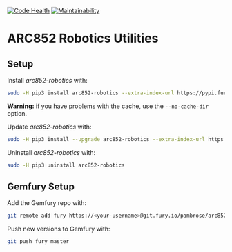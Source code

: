 [![Code Health](https://landscape.io/github/athenian-robotics/arc852-robotics/master/landscape.svg?style=flat)](https://landscape.io/github/athenian-robotics/arc852-robotics/master)
[![Maintainability](https://api.codeclimate.com/v1/badges/f1537538c97f8f4bfcb6/maintainability)](https://codeclimate.com/github/athenian-robotics/arc852-robotics/maintainability)

# ARC852 Robotics Utilities

## Setup

Install *arc852-robotics* with:
```bash
sudo -H pip3 install arc852-robotics --extra-index-url https://pypi.fury.io/pambrose/
```
**Warning:** if you have problems with the cache, use the `--no-cache-dir` option.

Update *arc852-robotics* with:
```bash
sudo -H pip3 install --upgrade arc852-robotics --extra-index-url https://pypi.fury.io/pambrose/
```

Uninstall *arc852-robotics* with:
```bash
sudo -H pip3 uninstall arc852-robotics
```

## Gemfury Setup

Add the Gemfury repo with:
```bash
git remote add fury https://<your-username>@git.fury.io/pambrose/arc852-robotics.git
```

Push new versions to Gemfury with:
```bash
git push fury master
```
